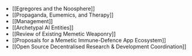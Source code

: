 - [[Egregores and the Noosphere]]
- [[Propaganda, Eumemics, and Therapy]]
- [[Management]]
- [[Archetypal AI Entities]]
- [[Review of Existing Memetic Weaponry]]
- [[Proposals for a Memetic Immune-Defence App Ecosystem]]
- [[Open Source Decentralised Research & Development Coordination]]